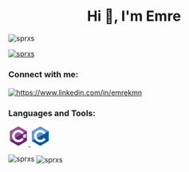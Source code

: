 <h1 align="center">Hi 👋, I'm Emre</h1>

<p align="left"> <img src="https://komarev.com/ghpvc/?username=sprxs&label=Profile%20views&color=0e75b6&style=flat" alt="sprxs" /> </p>

<p align="left"> <a href="https://github.com/ryo-ma/github-profile-trophy"><img src="https://github-profile-trophy.vercel.app/?username=sprxs" alt="sprxs" /></a> </p>

<h3 align="left">Connect with me:</h3>
<p align="left">
  <a href="https://linkedin.com/in/emrekmn" target="blank"><img align="center" src="https://raw.githubusercontent.com/rahuldkjain/github-profile-readme-generator/master/src/images/icons/Social/linked-in-alt.svg" alt="https://www.linkedin.com/in/emrekmn" height="30" width="40" /></a>
</p>

<h3 align="left">Languages and Tools:</h3>
<p align="left">
  <a href="https://www.w3schools.com/cs" target="_blank" rel="noreferrer"> <img src="https://raw.githubusercontent.com/devicons/devicon/master/icons/csharp/csharp-original.svg" alt="csharp" width="40" height="40"/> </a>
  <a href="https://www.w3schools.com/c" target="_blank" rel="noreferrer"> <img src="https://raw.githubusercontent.com/devicons/devicon/master/icons/c/c-original.svg" alt="c" width="40" height="40"/> </a>
</p>

<p><img align="left" src="https://github-readme-stats.vercel.app/api/top-langs?username=sprxs&show_icons=true&locale=en&layout=compact" alt="sprxs" /></p>

<p>&nbsp;<img align="center" src="https://github-readme-stats.vercel.app/api?username=sprxs&show_icons=true&locale=en" alt="sprxs" /></p>
